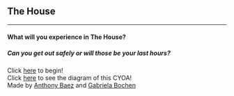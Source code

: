 ## The House
---
#### What will you experience in The House?
##### Can you get out safely or will those be your last hours?

Click [here](home.md) to begin!  
Click [here](https://docs.google.com/drawings/d/12rHt60Nn3ZTj3MvUNJl4bN6z39mpu0BJi8e6Rhdhbb8/edit?usp=sharing) to see the diagram of this CYOA!  
Made by [Anthony Baez](https://github.com/anthonyb0634) and [Gabriela Bochen](https://github.com/gabrielab6582)

